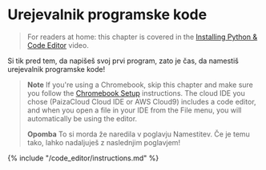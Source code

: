 # Urejevalnik programske kode

> For readers at home: this chapter is covered in the [Installing Python & Code Editor](https://www.youtube.com/watch?v=pVTaqzKZCdA&t=4m43s) video.

Si tik pred tem, da napišeš svoj prvi program, zato je čas, da namestiš urejevalnik programske kode!

> **Note** If you're using a Chromebook, skip this chapter and make sure you follow the [Chromebook Setup](../chromebook_setup/README.md) instructions. The cloud IDE you chose (PaizaCloud Cloud IDE or AWS Cloud9) includes a code editor, and when you open a file in your IDE from the File menu, you will automatically be using the editor.
> 
> **Opomba** To si morda že naredila v poglavju Namestitev. Če je temu tako, lahko nadaljuješ z naslednjim poglavjem!

{% include "/code_editor/instructions.md" %}